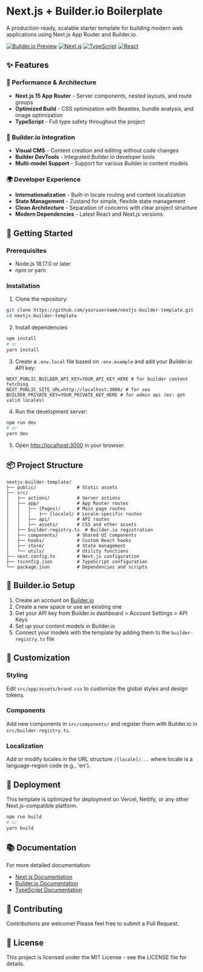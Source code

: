 # Next.js + Builder.io Boilerplate

A production-ready, scalable starter template for building modern web applications using Next.js App Router and Builder.io.

[![Builder.io Preview](https://img.shields.io/badge/Builder.io-Preview-blue)](https://www.builder.my/p/bfb8730a5a174f32b5165569a8d49fad/ce319b31885b472686ba84455c865cde)
[![Next.js](https://img.shields.io/badge/Next.js-15.4.6-black)](https://nextjs.org/)
[![TypeScript](https://img.shields.io/badge/TypeScript-5.x-blue)](https://www.typescriptlang.org/)
[![React](https://img.shields.io/badge/React-19.1.1-blue)](https://reactjs.org/)

## ✨ Features

### 🚀 Performance & Architecture
- **Next.js 15 App Router** - Server components, nested layouts, and route groups
- **Optimized Build** - CSS optimization with Beasties, bundle analysis, and image optimization
- **TypeScript** - Full type safety throughout the project

### 🧩 Builder.io Integration
- **Visual CMS** - Content creation and editing without code changes
- **Builder DevTools** - Integrated Builder.io developer tools
- **Multi-model Support** - Support for various Builder.io content models

### 🌍 Developer Experience
- **Internationalization** - Built-in locale routing and content localization
- **State Management** - Zustand for simple, flexible state management
- **Clean Architecture** - Separation of concerns with clear project structure
- **Modern Dependencies** - Latest React and Next.js versions

## 🚦 Getting Started

### Prerequisites

- Node.js 18.17.0 or later
- npm or yarn

### Installation

1. Clone the repository:
```bash
git clone https://github.com/yourusername/nextjs-builder-template.git
cd nextjs-builder-template
```

2. Install dependencies:
```bash
npm install
# or
yarn install
```

3. Create a `.env.local` file based on `.env.example` and add your Builder.io API key:
```
NEXT_PUBLIC_BUILDER_API_KEY=YOUR_API_KEY_HERE # for builder content fetching
NEXT_PUBLIC_SITE_URL=http://localhost:3000/ # for seo
BUILDER_PRIVATE_KEY=YOUR_PRIVATE_KEY_HERE # for admin api (ex: get valid locales)
```

4. Run the development server:
```bash
npm run dev
# or
yarn dev
```

5. Open [http://localhost:3000](http://localhost:3000) in your browser.

## 📦 Project Structure

```
nextjs-builder-template/
├── public/               # Static assets
├── src/
│   ├── actions/          # Server actions
│   ├── app/              # App Router routes
│   │   ├── (Pages)/      # Main page routes
│   │   │   ├── [locale]/ # Locale-specific routes
│   │   ├── api/          # API routes
│   │   ├── assets/       # CSS and other assets
│   ├── builder-registry.ts  # Builder.io registration
│   ├── components/       # Shared UI components
│   ├── hooks/            # Custom React hooks
│   ├── store/            # State management
│   └── utils/            # Utility functions
├── next.config.ts        # Next.js configuration
├── tsconfig.json         # TypeScript configuration
└── package.json          # Dependencies and scripts
```

## 🔧 Builder.io Setup

1. Create an account on [Builder.io](https://builder.io)
2. Create a new space or use an existing one
3. Get your API key from Builder.io dashboard > Account Settings > API Keys
4. Set up your content models in Builder.io
5. Connect your models with the template by adding them to the `builder-registry.ts` file

## 🎨 Customization

### Styling
Edit `src/app/assets/brand.css` to customize the global styles and design tokens.

### Components
Add new components in `src/components/` and register them with Builder.io in `src/builder-registry.ts`.

### Localization
Add or modify locales in the URL structure `/[locale]/...` where locale is a language-region code (e.g., 'en').

## 🚀 Deployment

This template is optimized for deployment on Vercel, Netlify, or any other Next.js-compatible platform.

```bash
npm run build
# or
yarn build
```

## 📚 Documentation

For more detailed documentation:

- [Next.js Documentation](https://nextjs.org/docs)
- [Builder.io Documentation](https://www.builder.io/c/docs/intro)
- [TypeScript Documentation](https://www.typescriptlang.org/docs/)

## 🤝 Contributing

Contributions are welcome! Please feel free to submit a Pull Request.

## 📄 License

This project is licensed under the MIT License - see the LICENSE file for details.
